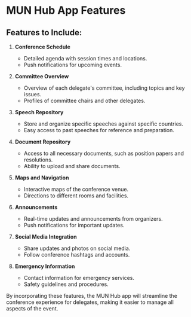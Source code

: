 # MUN Hub App Features

## Features to Include:

1. **Conference Schedule**
    - Detailed agenda with session times and locations.
    - Push notifications for upcoming events.

2. **Committee Overview**
    - Overview of each delegate's committee, including topics and key issues.
    - Profiles of committee chairs and other delegates.

3. **Speech Repository**
    - Store and organize specific speeches against specific countries.
    - Easy access to past speeches for reference and preparation.

4. **Document Repository**
    - Access to all necessary documents, such as position papers and resolutions.
    - Ability to upload and share documents.

5. **Maps and Navigation**
    - Interactive maps of the conference venue.
    - Directions to different rooms and facilities.

6. **Announcements**
    - Real-time updates and announcements from organizers.
    - Push notifications for important updates.

7. **Social Media Integration**
    - Share updates and photos on social media.
    - Follow conference hashtags and accounts.

8. **Emergency Information**
    - Contact information for emergency services.
    - Safety guidelines and procedures.

By incorporating these features, the MUN Hub app will streamline the conference experience for delegates, making it easier to manage all aspects of the event.
